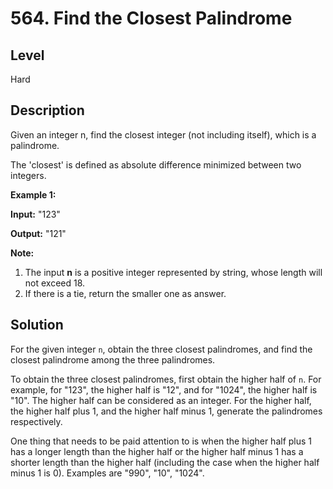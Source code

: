 # 564. Find the Closest Palindrome
## Level
Hard

## Description
Given an integer n, find the closest integer (not including itself), which is a palindrome.

The 'closest' is defined as absolute difference minimized between two integers.

**Example 1:**

**Input:** "123"

**Output:** "121"

**Note:**
1. The input **n** is a positive integer represented by string, whose length will not exceed 18.
2. If there is a tie, return the smaller one as answer.

## Solution
For the given integer `n`, obtain the three closest palindromes, and find the closest palindrome among the three palindromes.

To obtain the three closest palindromes, first obtain the higher half of `n`. For example, for "123", the higher half is "12", and for "1024", the higher half is "10". The higher half can be considered as an integer. For the higher half, the higher half plus 1, and the higher half minus 1, generate the palindromes respectively.

One thing that needs to be paid attention to is when the higher half plus 1 has a longer length than the higher half or the higher half minus 1 has a shorter length than the higher half (including the case when the higher half minus 1 is 0). Examples are "990", "10", "1024".
